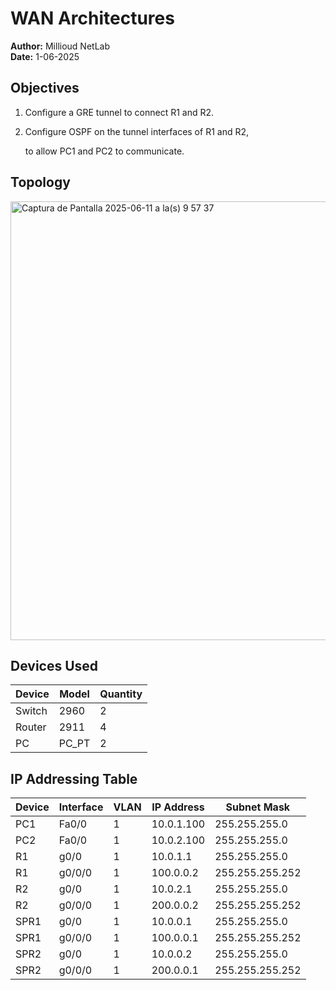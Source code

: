 # WAN Architectures
**Author:** Millioud NetLab  
**Date:** 1-06-2025

## Objectives

1. Configure a GRE tunnel to connect R1 and R2.

2. Configure OSPF on the tunnel interfaces of R1 and R2,
   
    to allow PC1 and PC2 to communicate.

## Topology

<img width="702" alt="Captura de Pantalla 2025-06-11 a la(s) 9 57 37" src="https://github.com/user-attachments/assets/e2ff7447-84af-41d3-8737-4e4c0c7b5ac4" />

## Devices Used

| Device         | Model        | Quantity |
|----------------|--------------|----------|
| Switch         | 2960         | 2        |
| Router         | 2911         | 4        |
| PC             | PC_PT        | 2        |

## IP Addressing Table

| Device | Interface | VLAN | IP Address     | Subnet Mask       |
|--------|-----------|------|----------------|-------------------|
| PC1    | Fa0/0     | 1    | 10.0.1.100     | 255.255.255.0     |
| PC2    | Fa0/0     | 1    | 10.0.2.100     | 255.255.255.0     |
| R1     | g0/0      | 1    | 10.0.1.1       | 255.255.255.0     |
| R1     | g0/0/0    | 1    | 100.0.0.2      | 255.255.255.252   |
| R2     | g0/0      | 1    | 10.0.2.1       | 255.255.255.0     |
| R2     | g0/0/0    | 1    | 200.0.0.2      | 255.255.255.252   |
| SPR1   | g0/0      | 1    | 10.0.0.1       | 255.255.255.0     |
| SPR1   | g0/0/0    | 1    | 100.0.0.1      | 255.255.255.252   |
| SPR2   | g0/0      | 1    | 10.0.0.2       | 255.255.255.0     |
| SPR2   | g0/0/0    | 1    | 200.0.0.1      | 255.255.255.252   |


































